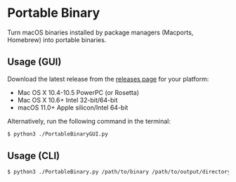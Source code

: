 # Portable Binary
Turn macOS binaries installed by package managers (Macports, Homebrew) into portable binaries.

## Usage (GUI)
Download the latest release from the [releases page](https://github.com/Jazzzny/Portable-Binary-macOS/releases) for your platform:
- Mac OS X 10.4-10.5 PowerPC (or Rosetta)
- Mac OS X 10.6+ Intel 32-bit/64-bit
- macOS 11.0+ Apple silicon/Intel 64-bit

Alternatively, run the following command in the terminal:
```bash
$ python3 ./PortableBinaryGUI.py
```

## Usage (CLI)
```bash
$ python3 ./PortableBinary.py /path/to/binary /path/to/output/directory
```
